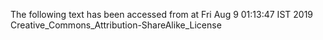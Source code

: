 The following text has been accessed from at Fri Aug 9 01:13:47 IST 2019
Creative_Commons_Attribution-ShareAlike_License

